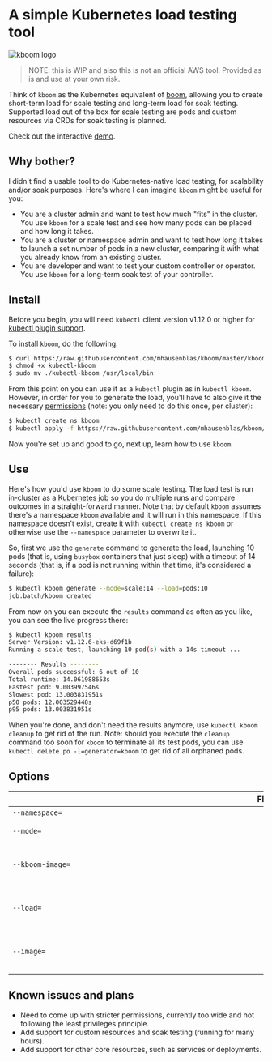 # A simple Kubernetes load testing tool

![kboom logo](img/kboom-logo.png)


> NOTE: this is WIP and also this is not an official AWS tool. Provided as is and use at your own risk.

Think of `kboom` as the Kubernetes equivalent of [boom](https://github.com/tarekziade/boom), allowing you to create short-term load for scale testing and long-term load for soak testing. Supported load out of the box for scale testing are pods and custom resources via CRDs for soak testing is planned.

Check out the interactive [demo](https://www.katacoda.com/petermbenjamin/scenarios/kboom).

## Why bother?

I didn't find a usable tool to do Kubernetes-native load testing, for scalability and/or soak purposes. Here's where I can imagine `kboom` might be useful for you:

- You are a cluster admin and want to test how much "fits" in the cluster. You use `kboom` for a scale test and see how many pods can be placed and how long it takes.
- You are a cluster or namespace admin and want to test how long it takes to launch a set number of pods in a new cluster, comparing it with what you already know from an existing cluster.
- You are developer and want to test your custom controller or operator. You use `kboom` for a long-term soak test of your controller.

## Install

Before you begin, you will need `kubectl` client version v1.12.0 or higher for [kubectl plugin support](https://kubernetes.io/docs/tasks/extend-kubectl/kubectl-plugins/).

To install `kboom`, do the following:

```bash
$ curl https://raw.githubusercontent.com/mhausenblas/kboom/master/kboom -o kubectl-kboom
$ chmod +x kubectl-kboom
$ sudo mv ./kubectl-kboom /usr/local/bin
```

From this point on you can use it as a `kubectl` plugin as in `kubectl kboom`. However, in order for you to generate the load, you'll have to also give it the necessary [permissions](permissions.yaml) (note: you only need to do this once, per cluster):

```bash
$ kubectl create ns kboom
$ kubectl apply -f https://raw.githubusercontent.com/mhausenblas/kboom/master/permissions.yaml
```

Now you're set up and good to go, next up, learn how to use `kboom`.

## Use

Here's how you'd use `kboom` to do some scale testing. The load test is run in-cluster as a [Kubernetes job](https://kubernetes.io/docs/concepts/workloads/controllers/jobs-run-to-completion/) so you do multiple runs and compare outcomes in a straight-forward manner. Note that by default `kboom` assumes there's a namespace `kboom` available and it will run in this namespace. If this namespace doesn't exist, create it with `kubectl create ns kboom` or otherwise use the `--namespace` parameter to overwrite it.

So, first we use the `generate` command to generate the load, launching 10 pods (that is, using `busybox` containers that just sleep) with a timeout of 14 seconds (that is, if a pod is not running within that time, it's considered a failure):

```bash
$ kubectl kboom generate --mode=scale:14 --load=pods:10
job.batch/kboom created
```

From now on you can execute the `results` command as often as you like, you can see the live progress there:


```bash
$ kubectl kboom results
Server Version: v1.12.6-eks-d69f1b
Running a scale test, launching 10 pod(s) with a 14s timeout ...

-------- Results --------
Overall pods successful: 6 out of 10
Total runtime: 14.061988653s
Fastest pod: 9.003997546s
Slowest pod: 13.003831951s
p50 pods: 12.003529448s
p95 pods: 13.003831951s
```

When you're done, and don't need the results anymore, use `kubectl kboom cleanup` to get rid of the run. Note: should you execute the `cleanup` command too soon for `kboom` to terminate all its test pods, you can use `kubectl delete po -l=generator=kboom` to get rid of all orphaned pods.

## Options

| <div style="width:1000px">Flag</div>  | Description | Default |
| ------------- | ------------- | ------------- |
| `--namespace=` | namespace | kboom  |
| `--mode=` | pod timeout before fail |  scale  |
| `--kboom-image=` | testing and pod launching image | quay.io/mhausenblas/kboom:2 |
| `--load=` | type of kubernetes object and number | pods:1 |
| `--image=` | the pod image you want to test at scale | busybox |

## Known issues and plans

- Need to come up with stricter permissions, currently too wide and not following the least privileges principle.
- Add support for custom resources and soak testing (running for many hours).
- Add support for other core resources, such as services or deployments.
